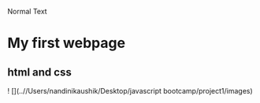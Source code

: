 Normal Text

# My first webpage
## html and css

! [](..//Users/nandinikaushik/Desktop/javascript bootcamp/project1/images)
